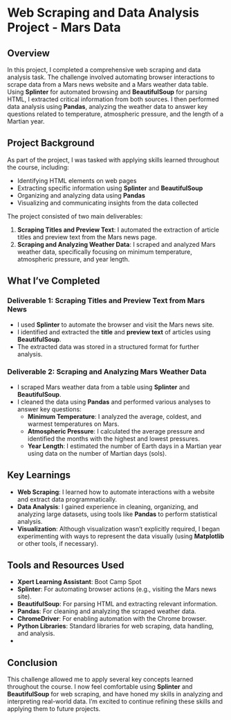# Web Scraping and Data Analysis Project - Mars Data

## Overview
In this project, I completed a comprehensive web scraping and data analysis task. The challenge involved automating browser interactions to scrape data from a Mars news website and a Mars weather data table. Using **Splinter** for automated browsing and **BeautifulSoup** for parsing HTML, I extracted critical information from both sources. I then performed data analysis using **Pandas**, analyzing the weather data to answer key questions related to temperature, atmospheric pressure, and the length of a Martian year.

## Project Background
As part of the project, I was tasked with applying skills learned throughout the course, including:
- Identifying HTML elements on web pages
- Extracting specific information using **Splinter** and **BeautifulSoup**
- Organizing and analyzing data using **Pandas**
- Visualizing and communicating insights from the data collected

The project consisted of two main deliverables:
1. **Scraping Titles and Preview Text**: I automated the extraction of article titles and preview text from the Mars news page.
2. **Scraping and Analyzing Weather Data**: I scraped and analyzed Mars weather data, specifically focusing on minimum temperature, atmospheric pressure, and year length.

## What I’ve Completed
### **Deliverable 1: Scraping Titles and Preview Text from Mars News**
- I used **Splinter** to automate the browser and visit the Mars news site.
- I identified and extracted the **title** and **preview text** of articles using **BeautifulSoup**.
- The extracted data was stored in a structured format for further analysis.

### **Deliverable 2: Scraping and Analyzing Mars Weather Data**
- I scraped Mars weather data from a table using **Splinter** and **BeautifulSoup**.
- I cleaned the data using **Pandas** and performed various analyses to answer key questions:
  - **Minimum Temperature**: I analyzed the average, coldest, and warmest temperatures on Mars.
  - **Atmospheric Pressure**: I calculated the average pressure and identified the months with the highest and lowest pressures.
  - **Year Length**: I estimated the number of Earth days in a Martian year using data on the number of Martian days (sols).

## Key Learnings
- **Web Scraping**: I learned how to automate interactions with a website and extract data programmatically.
- **Data Analysis**: I gained experience in cleaning, organizing, and analyzing large datasets, using tools like **Pandas** to perform statistical analysis.
- **Visualization**: Although visualization wasn’t explicitly required, I began experimenting with ways to represent the data visually (using **Matplotlib** or other tools, if necessary).

## Tools and Resources Used
- **Xpert Learning Assistant**:  Boot Camp Spot
- **Splinter**: For automating browser actions (e.g., visiting the Mars news site).
- **BeautifulSoup**: For parsing HTML and extracting relevant information.
- **Pandas**: For cleaning and analyzing the scraped weather data.
- **ChromeDriver**: For enabling automation with the Chrome browser.
- **Python Libraries**: Standard libraries for web scraping, data handling, and analysis.
- 

## Conclusion
This challenge allowed me to apply several key concepts learned throughout the course. I now feel comfortable using **Splinter** and **BeautifulSoup** for web scraping, and have honed my skills in analyzing and interpreting real-world data. I’m excited to continue refining these skills and applying them to future projects.
